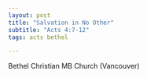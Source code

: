 ```yaml
---
layout: post
title: "Salvation in No Other"
subtitle: "Acts 4:7-12"
tags: acts bethel

---
```

Bethel Christian MB Church (Vancouver)
